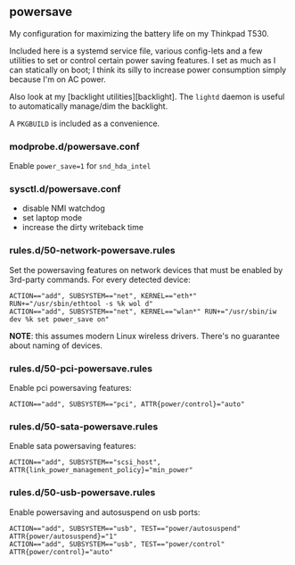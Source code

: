 ## powersave

My configuration for maximizing the battery life on my Thinkpad T530.

Included here is a systemd service file, various config-lets and a few
utilities to set or control certain power saving features. I set as much
as I can statically on boot; I think its silly to increase power
consumption simply because I'm on AC power.

Also look at my [backlight utilities][backlight]. The `lightd` daemon
is useful to automatically manage/dim the backlight.

A `PKGBUILD` is included as a convenience.

### modprobe.d/powersave.conf

Enable `power_save=1` for `snd_hda_intel`

### sysctl.d/powersave.conf

- disable NMI watchdog
- set laptop mode
- increase the dirty writeback time

### rules.d/50-network-powersave.rules

Set the powersaving features on network devices that must be enabled by
3rd-party commands. For every detected device:

```
ACTION=="add", SUBSYSTEM=="net", KERNEL=="eth*" RUN+="/usr/sbin/ethtool -s %k wol d"
ACTION=="add", SUBSYSTEM=="net", KERNEL=="wlan*" RUN+="/usr/sbin/iw dev %k set power_save on"
```

**NOTE**: this assumes modern Linux wireless drivers. There's no guarantee
about naming of devices.

### rules.d/50-pci-powersave.rules

Enable pci powersaving features:

```
ACTION=="add", SUBSYSTEM=="pci", ATTR{power/control}="auto"
```

### rules.d/50-sata-powersave.rules

Enable sata powersaving features:

```
ACTION=="add", SUBSYSTEM=="scsi_host", ATTR{link_power_management_policy}="min_power"
```

### rules.d/50-usb-powersave.rules

Enable powersaving and autosuspend on usb ports:

```
ACTION=="add", SUBSYSTEM=="usb", TEST=="power/autosuspend" ATTR{power/autosuspend}="1"
ACTION=="add", SUBSYSTEM=="usb", TEST=="power/control" ATTR{power/control}="auto"
```
